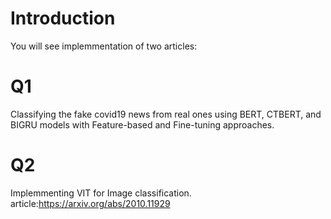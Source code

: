 # Introduction
You will see implemmentation of two articles:
# Q1
Classifying the fake covid19 news from real ones using BERT, CTBERT, and BIGRU models with Feature-based and Fine-tuning approaches.
# Q2
Implemmenting VIT for Image classification.
article:https://arxiv.org/abs/2010.11929
